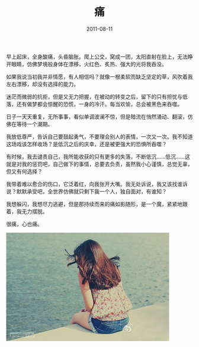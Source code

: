 ﻿---
title: "痛"
date: 2011-08-11
categories: 
  - "essay"
tags: 
  - "生活"
---

早上起床，全身酸痛，头昏脑胀。爬上公交，窝成一团，太阳直射在脸上，无法睁开眼睛，仿佛梦境般身体在漂移，火红色、炙热、强大的光将我吞没。

如果我说当初我并非情愿，有人相信吗？就像一根柔软而缺乏坚定的草，风吹着我左右漂移，却没有选择的能力。

迷茫而微弱的抗拒，但是又无力把握，在被动的转变之后，留下的只有担忧与低落，还有做梦都会惊醒的恐慌，一身的冷汗。每当欢愉，总会被黑色来吞噬。

日子一天天重复，无所事事，看似单调波澜不惊，但是暗流在悄然涌动、翻滚，仿佛在等待一个潮期。

我放低尊严，告诉自己要鼓起勇气，不要理会别人的表情，一次又一次。我不知道这场戏该怎样收场？是低沉之后的庆幸，还是被更强大的恐惧所吞噬？

有时候，我去谴责自己，我所能收获的只有更多的失落，不断低沉……低沉……这就是对我的惩罚吧，自己做下的事情，总要去负责，虽然我小心谨慎，总觉无辜，但又有何选择？

我带着难以愈合的伤口，它泛着红，向我张开大嘴。我无处诉说，我又该找谁诉说？默默承受吧，全世界仿佛就只剩下我一个人，独自面对，有谁知？

我想躲闪，我想尽力逃避，但是那持续而来的痛如影随形，是一个魔，紧紧地跟着，我无力摆脱。

很痛，心也痛。

![配图](/images/5896498038_8faea7a230_z.jpg)
